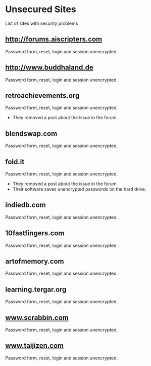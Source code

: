 # Unsecured Sites
List of sites with security problems

## http://forums.aiscripters.com
Password form, reset, login and session unencrypted.

## http://www.buddhaland.de
Password form, reset, login and session unencrypted.

## retroachievements.org
Password form, reset, login and session unencrypted.
- They removed a post about the issue in the forum.

## blendswap.com 
Password form, reset, login and session unencrypted.

## fold.it
Password form, reset, login and session unencrypted.
- They removed a post about the issue in the forum.
- Their software saves unencrypted passwords on the hard drive.

## indiedb.com
Password form, reset, login and session unencrypted.

## 10fastfingers.com
Password form, reset, login and session unencrypted.

## artofmemory.com
Password form, reset, login and session unencrypted.

## learning.tergar.org
Password form, reset, login and session unencrypted.

## www.scrabbin.com
Password form, reset, login and session unencrypted.

## www.taijizen.com

Password form, reset, login and session unencrypted.
